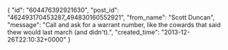  {
   "id": "604476392921630",
   "post_id": "462493170453287_494830160552921",
   "from_name": "Scott Duncan",
   "message": "Call and ask for a warrant number, like the cowards that said thew would last march (and didn't).",
   "created_time": "2013-12-26T22:10:32+0000"
 }
